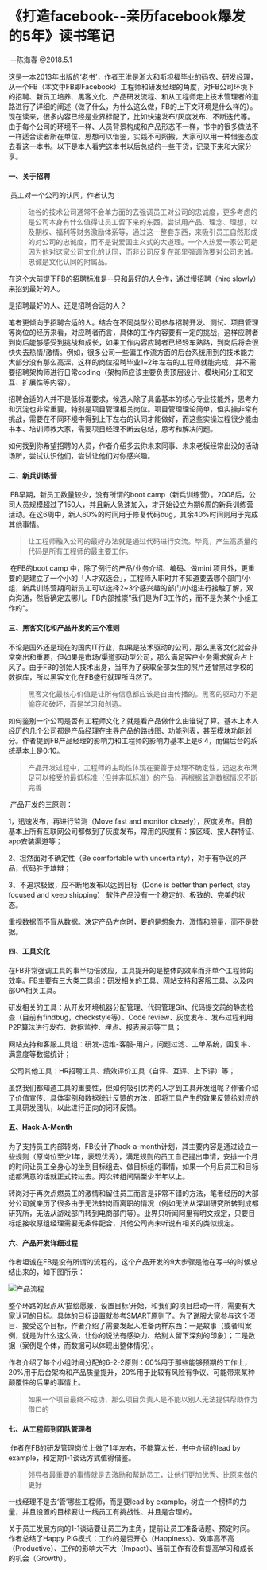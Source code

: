 # 《打造facebook--亲历facebook爆发的5年》读书笔记 

​                                                                                                                                                            --陈海春 @2018.5.1

​	这是一本2013年出版的‘老书’，作者王淮是浙大和斯坦福毕业的码农、研发经理，从一个FB（本文中FB即Facebook）工程师和研发经理的角度，对FB公司环境下的招聘、新员工培养、黑客文化、产品研发流程、和从工程师走上技术管理者的道路进行了详细的阐述（做了什么，为什么这么做，FB的上下文环境是什么样的）。现在读来，很多内容已经是业界标配了，比如快速发布/灰度发布、不断迭代等。由于每个公司的环境不一样、人员背景构成和产品形态不一样，书中的很多做法不一样适合读者所在单位，思想可以借鉴，实践不可照搬，大家可以用一种借鉴态度去看这一本书。以下是本人看完这本书以后总结的一些干货，记录下来和大家分享。

#### 	一、关于招聘

​	员工对一个公司的认同，作者认为：

> 硅谷的技术公司通常不会单方面的去强调员工对公司的忠诚度，更多考虑的是公司本身有什么值得让员工留下来的东西。尝试用产品、理念、理想，以及期权、福利等财务激励体系等，通过这一整套东西，来吸引员工自然形成的对公司的忠诚度，而不是说爱国主义式的大道理。一个人热爱一家公司是因为他对这家公司文化的认同，而非公司反复在那里强调你要对公司忠诚。忠诚是文化认同的附属品。

在这个大前提下FB的招聘标准是--只和最好的人合作，通过慢招聘（hire slowly）来招到最好的人。

是招聘最好的人、还是招聘合适的人？

笔者更倾向于招聘合适的人。结合在不同类型公司参与招聘开发、测试、项目管理等岗位的经历来看，对应聘者而言，具体的工作内容要有一定的挑战，这样应聘者到岗后能够感受到挑战和成长，如果工作内容应聘者已经轻车熟路，到岗后将会很快失去热情/激情。例如，很多公司一些偏工作流方面的后台系统用到的技术能力大部分没有那么高深，这样的岗位招聘毕业1~2年左右的工程师就能完成，并不需要招聘架构师进行日常coding（架构师应该主要负责顶层设计、模块间分工和交互、扩展性等内容）。

招聘合适的人并不是低标准要求，候选人除了具备基本的核心专业技能外，思考力和沉淀也非常重要，特别是项目管理相关岗位。项目管理理论简单，但实操非常有挑战，需要在不同环境中得到上下左右的认同才能做好，而这些实操过程很少能由书本、培训师教大家，需要项目经理不断去总结，思考和解决问题。

​	如何找到你希望招聘的人员，作者介绍多去你未来同事、未来老板经常出没的活动场所，尝试认识他们，尝试让他们对你感兴趣。

#### 	二、新兵训练营

​	FB早期，新员工数量较少，没有所谓的boot camp（新兵训练营）。2008后，公司人员规模超过了150人，并且新人急速加入，才开始设立为期6周的新兵训练营活动。在这6周中，新人60%的时间用于修复代码bug，其余40%时间则用于完成其他事情。

> 让工程师融入公司的最好办法就是通过代码进行交流。毕竟，产生高质量的代码是所有工程师的最主要工作。

​	在FB的boot camp 中，除了例行的产品/业务介绍、编码、做mini 项目外，更重要的是建立了一个小的「人才双选会」，工程师入职时并不知道要去哪个部门/小组，新兵训练营期间新员工可以选择2~3个感兴趣的部门/小组进行接触了解，双向沟通，然后确定去哪儿。FB内部推崇”我们是为FB工作的，而不是为某个小组工作的“。

#### 	三、黑客文化和产品开发的三个准则

​	不论是国外还是现在的国内IT行业，如果是技术驱动的公司，那么黑客文化就会非常突出和重要，但如果是市场/渠道驱动型公司，那么满足客户业务需求就会占上风了。由于FB的创始人技术出身，当年为了获取全部女生的照片还曾黑过学校的数据库，所以黑客文化在FB盛行就理所当然了。

> 黑客文化最核心价值是让所有信息都应该是自由传播的。黑客的驱动力不是偷窃和破坏，而是学习和创造。

​	如何鉴别一个公司是否有工程师文化？就是看产品做什么由谁说了算。基本上本人经历的几个公司都是产品经理在主导产品的路线图、功能列表，甚至模块功能划分。作者提到FB产品经理的影响力和工程师的影响力基本上是6:4，而偏后台的系统基本上是0:10。

> 产品开发过程中，工程师的主动性体现在要善于处理不确定性，迅速发布满足可以接受的最低标准（但并非低标准）的产品，再根据监测数据情况不断完善

​	产品开发的三原则：

1，迅速发布，再进行监测（Move fast and monitor closely），灰度发布。目前基本上所有互联网公司都做到了灰度发布，常用的灰度有：按区域、按人群特征、app安装渠道等；

2、坦然面对不确定性（Be comfortable with uncertainty），对于有争议的产品，代码胜于雄辩；

3、不追求极致，应不断地发布以达到目标（Done is better than perfect, stay focused and keep shipping）
软件产品没有一个稳定的、极致的、完美的状态。

重视数据而不盲从数据。决定产品方向时，要的是想象力、激情和胆量，而不是数据。

#### 	四、工具文化

​	在FB非常强调工具的事半功倍效应，工具提升的是整体的效率而非单个工程师的效率。FB主要有三大类工具组：研发相关的工具、网站支持和客服工具、以及内部OA相关工具。

​	研发相关的工具：从开发环境机器分配管理、代码管理Git、代码提交前的静态检查（目前有findbug，checkstyle等）、Code review、灰度发布、发布过程利用P2P算法进行发布、数据监控、埋点、报表展示等工具；

​	网站支持和客服工具组：研发-运维-客服-用户，问题过滤、工单系统，回复率、满意度等数据统计；

​	公司其他工具：HR招聘工具、绩效评价工具（自评、互评、上下评）等；

​	虽然我们都知道工具的重要性，但如何吸引优秀的人才到工具开发组呢？作者介绍了价值宣传、具体案例和数据统计反馈的方法，即将工具产生的效果反馈给对应的工具研发团队，以此进行正向的闭环反馈。

#### 	五、Hack-A-Month

​	为了支持员工内部转岗，FB设计了hack-a-month计划，其主要内容是通过设立一些规则（原岗位至少1年，表现优秀），满足规则的员工自己提出申请，安排一个月的时间让员工全身心的坐到目标组去、做目标组的事情，如果一个月后员工和目标组都满意的话就正式转过去。两次转组间隔至少半年以上。

​	转岗对于再次点燃员工的激情和留住员工而言是非常不错的方法，笔者经历的大部分公司就亲历了很多由于无法转岗而离职的情况（例如无法从深圳研究所转到成都研究所，无法从游戏部门转到电商部门等）。业界只听闻阿里有明文规定，只要目标组接收原组经理需要无条件配合，其他公司尚未听说有相关的类似规定。

#### 	六、产品开发详细过程

​	作者坦诚在FB是没有所谓的流程的，这个产品开发的9大步骤是他在写书的时候总结出来的，如下图所示：	

![产品流程](https://raw.githubusercontent.com/PM-RSC/PM-ReadingAndSharing-Club/master/images/product-workflow.jpg)

​	整个环路的起点从‘描绘愿景，设置目标’开始，和我们的项目启动一样，需要有大家认可的目标。具体的目标设置就参考SMART原则了。为了说服大家参与这个项目、接受这个目标，作者介绍了需要发起人准备两样东西：一是故事（或者叫案例，就是为什么这么做，让你的说法有感染力、给别人留下深刻的印象）；二是数据（案例是个体，而数据可以体现出整体情况）。

​	作者介绍了每个小组时间分配的6-2-2原则：60%用于那些能够预期的工作上，20%用于后台架构和产品质量提升，20%用于比较有风险有争议、可能带来某种颠覆性的后果的事情上。

> 如果一个项目最终不成功，那么项目负责人是不能以别人无法提供帮助作为借口的

#### 	七、从工程师到团队管理者

​	作者在FB的研发管理岗位上做了1年左右，不能算太长，书中介绍的lead by example，和定期1-1谈话方式值得借鉴。

> 领导者最重要的事情就是去激励和帮助员工，让他们更加优秀、比原来做的更好

   一线经理不是去‘管’哪些工程师，而是要lead by example，树立一个榜样的力量，并且设置的目标要让一线员工有挑战性、并且是合理的。

​	关于员工发展方向的1-1谈话要让员工为主角，提前让员工准备话题、预定时间。作者总结了Happy PIG模式：工作的是否开心（Happiness）、效率高不高（Productive）、工作的影响大不大（Impact）、当前工作有没有提高学习和成长的机会（Growth）。
